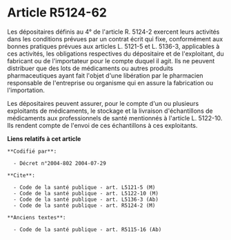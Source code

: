 # Article R5124-62

Les dépositaires définis au 4° de l'article R. 5124-2 exercent leurs activités dans les conditions prévues par un contrat
écrit qui fixe, conformément aux bonnes pratiques prévues aux articles L. 5121-5 et L. 5136-3, applicables à ces activités,
les obligations respectives du dépositaire et de l'exploitant, du fabricant ou de l'importateur pour le compte duquel il
agit. Ils ne peuvent distribuer que des lots de médicaments ou autres produits pharmaceutiques ayant fait l'objet d'une
libération par le pharmacien responsable de l'entreprise ou organisme qui en assure la fabrication ou l'importation.

Les dépositaires peuvent assurer, pour le compte d'un ou plusieurs exploitants de médicaments, le stockage et la livraison
d'échantillons de médicaments aux professionnels de santé mentionnés à l'article L. 5122-10. Ils rendent compte de l'envoi de
ces échantillons à ces exploitants.

**Liens relatifs à cet article**

	**Codifié par**:

	  - Décret n°2004-802 2004-07-29

	**Cite**:

	  - Code de la santé publique - art. L5121-5 (M)
	  - Code de la santé publique - art. L5122-10 (M)
	  - Code de la santé publique - art. L5136-3 (Ab)
	  - Code de la santé publique - art. R5124-2 (M)

	**Anciens textes**:

	  - Code de la santé publique - art. R5115-16 (Ab)
